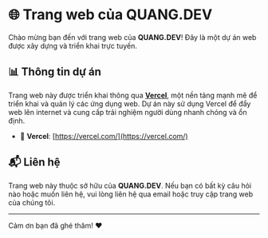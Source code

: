 # 🌐 Trang web của QUANG.DEV

Chào mừng bạn đến với trang web của **QUANG.DEV**! Đây là một dự án web được xây dựng và triển khai trực tuyến.

## 📊 Thông tin dự án

Trang web này được triển khai thông qua **[Vercel](https://vercel.com/)**, một nền tảng mạnh mẽ để triển khai và quản lý các ứng dụng web. Dự án này sử dụng Vercel để đẩy web lên internet và cung cấp trải nghiệm người dùng nhanh chóng và ổn định.

- 🔗 **Vercel**: [https://vercel.com/](https://vercel.com/)

## 📬 Liên hệ

Trang web này thuộc sở hữu của **QUANG.DEV**. Nếu bạn có bất kỳ câu hỏi nào hoặc muốn liên hệ, vui lòng liên hệ qua email hoặc truy cập trang web của chúng tôi.

---

Cảm ơn bạn đã ghé thăm! ❤️
